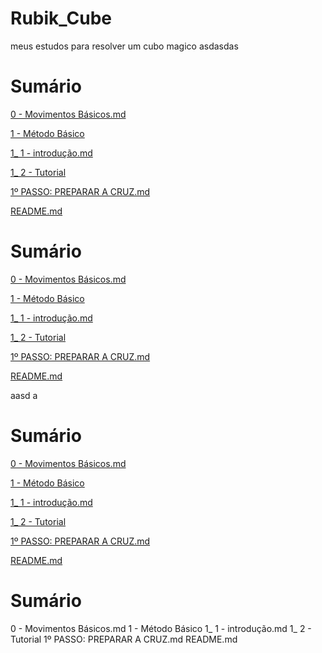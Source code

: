 # Rubik_Cube
meus estudos para resolver um cubo magico
asdasdas

<h1>Sumário</h1>
<p><a href="0 - Movimentos Básicos.md">0 - Movimentos Básicos.md</a></p>
<p><a href="1 - Método Básico">1 - Método Básico</a></p>
<p><a href="1_ 1 - introdução.md">1_ 1 - introdução.md</a></p>
<p><a href="1_ 2 - Tutorial">1_ 2 - Tutorial</a></p>
<p><a href="1º PASSO: PREPARAR A CRUZ.md">1º PASSO: PREPARAR A CRUZ.md</a></p>
<p><a href="README.md">README.md</a></p>


<h1>Sumário</h1>
<p><a href="0 - Movimentos Básicos.md">0 - Movimentos Básicos.md</a></p>
<p><a href="1 - Método Básico">1 - Método Básico</a></p>
<p><a href="1_ 1 - introdução.md">1_ 1 - introdução.md</a></p>
<p><a href="1_ 2 - Tutorial">1_ 2 - Tutorial</a></p>
<p><a href="1º PASSO: PREPARAR A CRUZ.md">1º PASSO: PREPARAR A CRUZ.md</a></p>
<p><a href="README.md">README.md</a></p>aasd
a

<h1>Sumário</h1>
<p><a href="0 - Movimentos Básicos.md">0 - Movimentos Básicos.md</a></p>
<p><a href="1 - Método Básico">1 - Método Básico</a></p>
<p><a href="1_ 1 - introdução.md">1_ 1 - introdução.md</a></p>
<p><a href="1_ 2 - Tutorial">1_ 2 - Tutorial</a></p>
<p><a href="1º PASSO: PREPARAR A CRUZ.md">1º PASSO: PREPARAR A CRUZ.md</a></p>
<p><a href="README.md">README.md</a></p>


<h1>Sumário</h1>
0 - Movimentos Básicos.md
1 - Método Básico
1_ 1 - introdução.md
1_ 2 - Tutorial
1º PASSO: PREPARAR A CRUZ.md
README.md

